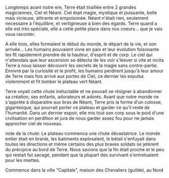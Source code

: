 Longtemps avant notre ere, Terre était tiraillée entre 2 grandes magiciennes, Ciel et Néant.
Ciel était magie, mystique et puissante, belle mais vicieuse, attirante et empoisonée.
Néant n'était rien, seulement necessaire à l'équilibre, et vertigineuse à bien des égards.
Terre quand a elle est très spéciale, elle a cette petite place dans nos coeurs… que je vais vous raconter.

A elle trois, elles formaient le début du monde, le départ de la vie, et son arrivée…
Les humains pouvaient vivre en paix et leur évolution foisonante les fît rapidement prendre de la hauteur, d'esprit et de corp. Le ciel qui n'attendais que leur ascension se délecta de les voir s'léever si vite et incita Terre à nous laisser découvrir les secrets de la magie sans contre-partie. Ennivré par la curiosité et le profit, les humains perdirent jusqu'à leur amour de Terre mais fois arrivé aux portes de Ciel, ce dernier les expulsa violemment et fit tomber le plateau vert Néant.

Terre voyait cette chute inéluctable et ne pouvait se résigner à abandonner sa création, ses enfants, adorateurs et adorés.
Avant que notre monde ne s'apprète à disparaitre aux bras de Néant, Terre pris la forme d'un colosse, gigantesque, qui pourrait porter ce plateau et garder ce qu'il reste de l'humanité.
Dans un dernier espoir, elle mis tout son corp sous le poid d'une civilisation en perdition et jura de nous garder assez fou pour ne jamais approcher ciel de nouveau.



note de la chute:
  Le plateau commenca une chute dévastatrice. Le monde entier était en branle, les batiments explosaient, le bétail s'enfuyait dans toutes les directions et même certains des plus braves soldats se jetèrent du précipice au bord de Terre. Nous savions que la fin était proche et le peu qui restait fut sacagé, pendant que la plupart des survivant s'entretuaient pour les miettes.


Commence dans la ville "Capitale", maison des Chevaliers (guilde), au Nord
